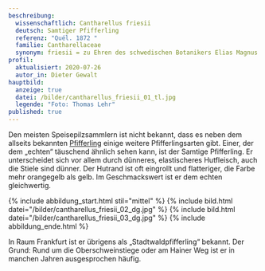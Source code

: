 ```yaml
---
beschreibung:
  wissenschaftlich: Cantharellus friesii
  deutsch: Samtiger Pfifferling
  referenz: "Quél. 1872 "
  familie: Cantharellaceae
  synonym: friesii = zu Ehren des schwedischen Botanikers Elias Magnus Fries
profil:
  aktualisiert: 2020-07-26
  autor_in: Dieter Gewalt
hauptbild:
  anzeige: true
  datei: /bilder/cantharellus_friesii_01_tl.jpg
  legende: "Foto: Thomas Lehr"
published: true
---
```

Den meisten Speisepilzsammlern ist nicht bekannt, dass es neben dem allseits bekannten [Pfifferling](/pilze/cantharellus-cibarius-pfifferling) einige weitere Pfifferlingsarten gibt. Einer, der dem „echten“ täuschend ähnlich sehen kann, ist der Samtige Pfifferling. Er unterscheidet sich vor allem durch dünneres, elastischeres Hutfleisch, auch die Stiele sind dünner. Der Hutrand ist oft eingrollt und flatteriger, die Farbe mehr orangegelb als gelb. Im Geschmackswert ist er dem echten gleichwertig.

{% include abbildung_start.html stil="mittel" %}
{% include bild.html datei="/bilder/cantharellus_friesii_02_dg.jpg" %}
{% include bild.html datei="/bilder/cantharellus_friesii_03_dg.jpg" %}
{% include abbildung_ende.html %}

In Raum Frankfurt ist er übrigens als „Stadtwaldpfifferling“ bekannt. Der Grund: Rund um die Oberschweinstiege oder am Hainer Weg ist er in manchen Jahren ausgesprochen häufig.